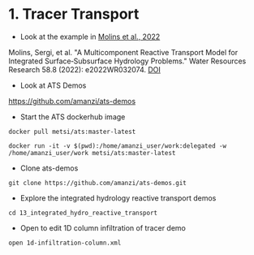 # 1. Tracer Transport 

* Look at the example in [Molins et al., 2022](https://doi.org/10.1029/2022WR032074)

Molins, Sergi, et al. "A Multicomponent Reactive Transport Model for Integrated Surface‐Subsurface Hydrology Problems." Water Resources Research 58.8 (2022): e2022WR032074. [DOI](https://doi.org/10.1029/2022WR032074)

* Look at ATS Demos

https://github.com/amanzi/ats-demos

* Start the ATS dockerhub image 

`docker pull metsi/ats:master-latest`

`docker run -it -v $(pwd):/home/amanzi_user/work:delegated -w /home/amanzi_user/work metsi/ats:master-latest`

* Clone ats-demos

`git clone https://github.com/amanzi/ats-demos.git`

* Explore the integrated hydrology reactive transport demos

`cd 13_integrated_hydro_reactive_transport`

* Open to edit 1D column infiltration of tracer demo

`open 1d-infiltration-column.xml`

